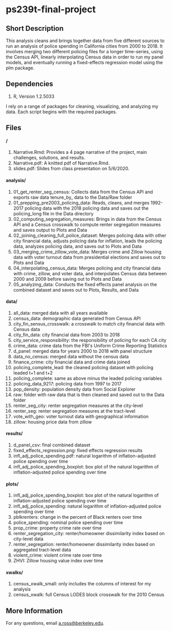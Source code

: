 # ps239t-final-project

## Short Description

This analysis cleans and brings together data from five different sources to run an analysis of police spending in California cities from 2000 to 2018. It involves merging two different policing files for a longer time-series, using the Census API, linearly interpolating Census data in order to run my panel models, and eventually running a fixed-effects regression model using the plm package.

## Dependencies

1. R, Version 1.2.5033

I rely on a range of packages for cleaning, visualizing, and analyzing my data. Each script begins with the required packages.

## Files

#### /

1. Narrative.Rmd: Provides a 4 page narrative of the project, main challenges, solutions, and results.
2. Narrative.pdf: A knitted pdf of Narrative.Rmd. 
3. slides.pdf: Slides from class presentation on 5/6/2020.

#### analysis/

1. 01_get_renter_seg_census: Collects data from the Census API and exports raw data tenure_by_ data to the Data/Raw folder
2. 01_prepping_pre2003_policing_data: Reads, cleans, and merges 1992-2017 policing data with the 2018 policing data and saves out the policing_long file in the Data directory
3. 02_computing_segregation_measures: Brings in data from the Census API and a Census crosswalk to compute renter segregation measures and saves output to Plots and Data
4. 02_joining_cleaning_full_police_dataset: Merges policing data with other city financial data, adjusts policing data for inflation, leads the policing data, analyzes policing data, and saves out to Plots and Data
5. 03_merging_crime_zillow_vote_data: Merges crime and Zillow housing data with voter turnout data from presidential elections and saves out to Plots and Data
6. 04_interpolating_census_data: Merges policing and city financial data with crime, zillow, and voter data, and interpolates Census data between 2000 and 2009 before saving out to Plots and Data
7. 05_analyzing_data: Conducts the fixed effects panel analysis on the combined dataset and saves out to Plots, Results, and Data 

#### data/

1. all_data: merged data with all years available
2. census_data: demographic data generated from Census API
3. city_fin_sensus_crosswalk: a crosswalk to match city financial data with Census data
4. city_fin_data: city financial data from 2003 to 2018
5. city_service_responsibility: the responsibility of policing for each CA city
6. crime_data: crime data from the FBI's Uniform Crime Reporting Statistics
7. d_panel: merged data for years 2000 to 2018 with panel structure
8. data_no_census: merged data without the census data
9. finance_crime: city financial data and crime data joined
10. policing_complete_lead: the cleaned policing dataset with policing leaded t+1 and t+2
11. policing_complete: same as above minus the leaded policing variables
12. policing_data_9217: policing data from 1997 to 2017
13. pop_density: population density data from Social Explorer
14. raw: folder with raw data that is then cleaned and saved out to the Data folder
15. renter_seg_city: renter segregation measures at the city-level
16. renter_seg: renter segregation measures at the tract-level
17. vote_with_geo: voter turnout data with geographical information
18. zillow: housing price data from zillow

#### results/

1. d_panel_csv: final combined dataset
2. fixed_effects_regression.png: fixed effects regression results
3. infl_adj_police_spending.pdf: natural logarithm of inflation-adjusted police spending over time
4. infl_adj_police_spending_boxplot: box plot of the natural logarithm of inflation-adjusted police spending over time

#### plots/

1. infl_adj_police_spending_boxplot: box plot of the natural logarithm of inflation-adjusted police spending over time
2. infl_adj_police_spending: natural logarithm of inflation-adjusted police spending over time
3. pblkrenters: change in the percent of Black renters over time
4. police_spending: nominal police spending over time
5. prop_crime: property crime rate over time
6. renter_segregation_city: renter/homeowner dissimilarity index based on city-level data
7. renter_segregation: renter/homeowner dissimilarity index based on aggregated tract-level data
8. violent_crime: violent crime rate over time
9. ZHVI: Zillow housing value index over time

#### xwalks/

1. census_xwalk_small: only includes the columns of interest for my analysis
2. census_xwalk: full Census LODES block crosswalk for the 2010 Census

## More Information

For any questions, email a.ross@berkeley.edu.
